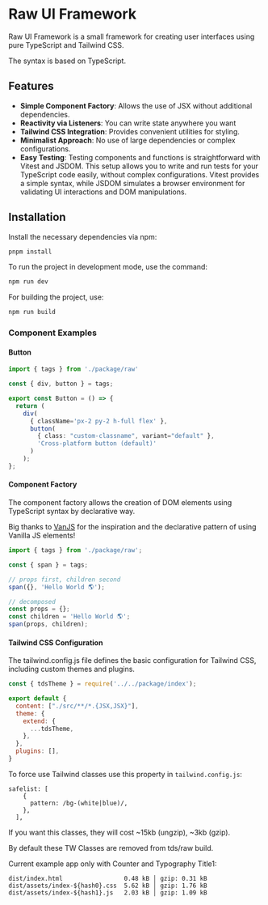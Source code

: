 # Raw UI Framework

Raw UI Framework is a small framework for creating user interfaces using pure TypeScript and Tailwind CSS.

The syntax is based on TypeScript.

## Features

- **Simple Component Factory**: Allows the use of JSX without additional dependencies.
- **Reactivity via Listeners**: You can write state anywhere you want
- **Tailwind CSS Integration**: Provides convenient utilities for styling.
- **Minimalist Approach**: No use of large dependencies or complex configurations.
- **Easy Testing**: Testing components and functions is straightforward with Vitest and JSDOM. This setup allows you to write and run tests for your TypeScript code easily, without complex configurations. Vitest provides a simple syntax, while JSDOM simulates a browser environment for validating UI interactions and DOM manipulations.

## Installation

Install the necessary dependencies via npm:

```bash
pnpm install
```

To run the project in development mode, use the command:

```bash
npm run dev
```

For building the project, use:

```bash
npm run build
```

### Component Examples

#### Button
```ts
import { tags } from './package/raw'

const { div, button } = tags;

export const Button = () => {
  return (
    div(
      { className='px-2 py-2 h-full flex' }, 
      button(
        { class: "custom-classname", variant="default" }, 
        'Cross-platform button (default)'
      )
    );
};
```

#### Component Factory

The component factory allows the creation of DOM elements using TypeScript syntax by declarative way.

Big thanks to [VanJS](https://github.com/vanjs-org/van) for the inspiration and the declarative pattern of using Vanilla JS elements!

```ts
import { tags } from './package/raw';

const { span } = tags;

// props first, children second
span({}, 'Hello World 🌎');

// decomposed
const props = {};
const children = 'Hello World 🌎';
span(props, children);
```

#### Tailwind CSS Configuration
The tailwind.config.js file defines the basic configuration for Tailwind CSS, including custom themes and plugins.

```js
const { tdsTheme } = require('../../package/index');

export default {
  content: ["./src/**/*.{JSX,JSX}"],
  theme: {
    extend: {
      ...tdsTheme,
    },
  },
  plugins: [],
}
```

To force use Tailwind classes use this property in `tailwind.config.js`:

```
safelist: [
    {
      pattern: /bg-(white|blue)/,
    },
  ],
```

If you want this classes, they will cost ~15kb (ungzip), ~3kb (gzip).

By default these TW Classes are removed from tds/raw build.

Current example app only with Counter and Typography Title1:

```
dist/index.html                 0.48 kB │ gzip: 0.31 kB
dist/assets/index-${hash0}.css  5.62 kB │ gzip: 1.76 kB
dist/assets/index-${hash1}.js   2.03 kB │ gzip: 1.09 kB
```